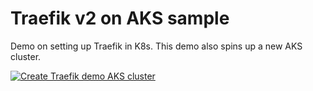 # Traefik v2 on AKS sample

Demo on setting up Traefik in K8s. This demo also spins up a new AKS cluster.

[![Create Traefik demo AKS cluster](https://github.com/fredrkl/traefik-k8s-setup/actions/workflows/workflow.yml/badge.svg)](https://github.com/fredrkl/traefik-k8s-setup/actions/workflows/workflow.yml)
